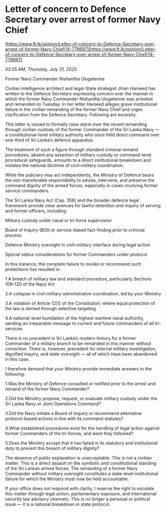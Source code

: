 # Letter of concern to Defence Secretary over arrest of former Navy Chief

[https://www.ft.lk/opinion/Letter-of-concern-to-Defence-Secretary-over-arrest-of-former-Navy-Chief/14-779697](https://www.ft.lk/opinion/Letter-of-concern-to-Defence-Secretary-over-arrest-of-former-Navy-Chief/14-779697)

*03:55 AM, Thursday, July 31, 2025*

Former Navy Commander Nishantha Ulugetenne

Civilian intelligence architect and legal-State strategist Jihan Hameed has written to the Defence Secretary expressing concern over the manner in which the former Navy Commander Nishantha Ulugetenne was arrested and remanded on Tuesday. In her letter Hameed alleges grave institutional failure in the civilian remanding of the former Navy Chief and urges clarification from the Defence Secretary. Following are excerpts.

This letter is issued to formally raise alarm over the recent remanding through civilian custody of the former Commander of the Sri Lanka Navy — a constitutional-level military authority who once held direct command over one-third of Sri Lanka’s defence apparatus.

The treatment of such a figure through standard criminal remand procedures, absent any assertion of military custody or command-level procedural safeguards, amounts to a direct institutional breakdown and violates the national doctrine of civil–military coordination.

While the judiciary may act independently, the Ministry of Defence bears the non-transferable responsibility to advise, intervene, and preserve the command dignity of the armed forces, especially in cases involving former service commanders.

The Sri Lanka Navy Act (Cap. 358) and the broader defence legal framework provide clear avenues for lawful detention and inquiry of serving and former officers, including:

Military custody under naval or tri-force supervision

Board of Inquiry (BOI) or service-based fact-finding prior to criminal process

Defence Ministry oversight in civil–military interface during legal action

Special status considerations for former Commanders under protocol

In this instance, the complete failure to invoke or recommend such protections has resulted in:

1.A breach of military law and standard procedure, particularly Sections 109–120 of the Navy Act

2.A collapse in civil-military administrative coordination, led by your Ministry

3.A violation of Article 12(1) of the Constitution, where equal protection of the law is denied through selective targeting

4.A national-level humiliation of the highest wartime naval authority, sending an irreparable message to current and future commanders of all tri-services

There is no precedent in Sri Lanka’s modern history for a former Commander of a military branch to be remanded in this manner without conviction. There is, however, precedent for internal military investigation, dignified inquiry, and state oversight — all of which have been abandoned in this case.

I therefore demand that your Ministry provide immediate answers to the following:

1.Was the Ministry of Defence consulted or notified prior to the arrest and remand of the former Navy Commander?

2.Did the Ministry propose, request, or evaluate military custody under the Sri Lanka Navy or Joint Operations Command?

3.Did the Navy initiate a Board of Inquiry or recommend alternative protocol-based actions in line with its command statutes?

4.What established procedures exist for the handling of legal action against former Commanders of the tri-forces, and were they followed?

5.Does the Ministry accept that it has failed in its statutory and institutional duty to prevent this breach of military dignity?

The absence of public explanation is unacceptable. This is not a civilian matter. This is a direct assault on the symbolic and constitutional standing of the Sri Lankan armed forces. The remanding of a former Navy Commander without military oversight constitutes a state-level institutional failure for which the Ministry must now be held accountable.

If your office does not respond with clarity, I reserve the right to escalate this matter through legal action, parliamentary exposure, and international security law advisory channels. This is no longer a personal or political issue — it is a national breakdown in state protocol.


